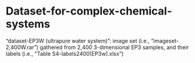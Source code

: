 # Dataset-for-complex-chemical-systems

“dataset-EP3W (ultrapure water system)”: image set (i.e., “imageset-2,400W.rar”) gathered from 2,400 3-dimensional EP3 samples, and their labels (i.e., "Table S4-labels2400(EP3w).xlsx”)
